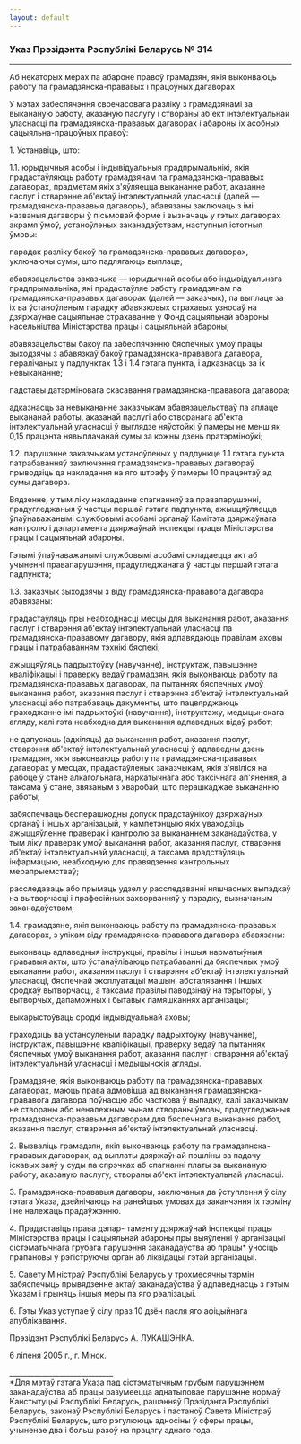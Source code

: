 ```yaml
---
layout: default
---
```


### Указ Прэзідэнта Рэспублікі Беларусь № 314

****

<span class="underline"></span>

Аб некаторых мерах па абароне правоў грамадзян, якія выконваюць работу
па грамадзянска-прававых і працоўных дагаворах

У мэтах забеспячэння своечасовага разліку з грамадзянамі за выкананую
работу, аказаную паслугу і створаны аб'ект інтэлектуальнай уласнасці
па грамадзянска-прававых дагаворах і абароны іх асобных
сацыяльна-працоўных правоў:

1\. Устанавіць, што:

1.1. юрыдычныя асобы і індывідуальныя прадпрымальнікі, якія
прадастаўляюць работу грамадзянам па грамадзянска-прававых
дагаворах, прадметам якіх з'яўляецца выкананне работ, аказанне паслуг і
стварэнне аб'ектаў інтэлектуальнай уласнасці (далей —
грамадзянска-прававыя дагаворы), абавязаны заключаць з
імі названыя дагаворы ў пісьмовай форме і вызначаць у гэтых дагаворах
акрамя ўмоў, устаноўленых заканадаўствам, наступныя істотныя ўмовы:

парадак разліку бакоў па грамадзянска-прававых дагаворах, уключаючы
сумы, што падлягаюць выплаце;

абавязацельства заказчыка — юрыдычнай асобы або індывідуальнага
прадпрымальніка, які прадастаўляе работу грамадзянам па
грамадзянска-прававых дагаворах (далей — заказчык), па выплаце
за іх ва ўстаноўленым парадку абавязковых страхавых узносаў на
дзяржаўнае сацыяльнае страхаванне ў Фонд сацыяльнай абароны
насельніцтва Міністэрства працы і сацыяльнай абароны;

абавязацельствы бакоў па забеспячэнню бяспечных умоў працы зыходзячы з
абавязкаў бакоў грамадзянска-прававога дагавора, пералічаных у
падпунктах 1.3 і 1.4 гэтага пункта, і адказнасць за іх
невыкананне;

падставы датэрміновага скасавання грамадзянска-прававога дагавора;

адказнасць за невыкананне заказчыкам абавязацельстваў па аплаце
выкананай работы, аказанай паслугі або створанага аб'екта
інтэлектуальнай уласнасці ў выглядзе няўстойкі ў памеры не менш як
0,15 працэнта нявыплачанай сумы за кожны дзень пратэрміноўкі;

1.2. парушэнне заказчыкам устаноўленых у падпункце 1.1 гэтага пункта
патрабаванняў заключэння грамадзянска-прававых дагавораў прыводзіць
да накладання на яго штрафу ў памеры 10 працэнтаў ад сумы дагавора.

Вядзенне, у тым ліку накладанне спагнанняў за правапарушэнні,
прадугледжаныя ў частцы першай гэтага падпункта,
ажыццяўляецца ўпаўнаважанымі службовымі асобамі органаў
Камітэта дзяржаўнага кантролю і дэпартамента дзяржаўнай інспекцыі
працы Міністэрства працы і сацыяльнай абароны.

Гэтымі ўпаўнаважанымі службовымі асобамі складаецца акт аб учыненні
правапарушэння, прадугледжанага ў частцы першай гэтага падпункта;

1.3. заказчык зыходзячы з віду грамадзянска-прававога дагавора
абавязаны:

прадастаўляць пры неабходнасці месцы для выканання работ, аказання
паслуг і стварэння аб'ектаў інтэлектуальнай уласнасці па
грамадзянска-прававому дагавору, якія адпавядаюць правілам
аховы працы і патрабаванням тэхнікі бяспекі;

ажыццяўляць падрыхтоўку (навучанне), інструктаж, павышэнне кваліфікацыі
і праверку ведаў грамадзян, якія выконваюць работу па
грамадзянска-прававых дагаворах, па пытаннях бяспечных
умоў выканання работ, аказання паслуг і стварэння аб'ектаў
інтэлектуальнай уласнасці або патрабаваць дакументы, што
пацвярджаюць праходжанне імі падрыхтоўкі (навучання), інструктажу,
медыцынскага агляду, калі гэта неабходна для выканання адпаведных
відаў работ;

не дапускаць (адхіляць) да выканання работ, аказання паслуг, стварэння
аб'ектаў інтэлектуальнай уласнасці ў адпаведны дзень грамадзян, якія
выконваюць работу па грамадзянска-прававых дагаворах у месцах,
прадастаўленых заказчыкам, якія з'явіліся на рабоце ў стане
алкагольнага, наркатычнага або таксічнага ап'янення, а таксама ў
стане, звязаным з хваробай, што перашкаджае выкананню работы;

забяспечваць бесперашкодны допуск прадстаўнікоў дзяржаўных органаў і
іншых арганізацый, у кампетэнцыю якіх уваходзіць ажыццяўленне
праверак і кантролю за выкананнем заканадаўства, у тым ліку
праверак умоў выканання работ, аказання паслуг, стварэння аб'ектаў
інтэлектуальнай уласнасці, а таксама прадстаўляць інфармацыю, неабходную
для правядзення кантрольных мерапрыемстваў;

расследаваць або прымаць удзел у расследаванні няшчасных выпадкаў на
вытворчасці і прафесійных захворванняў у парадку, вызначаным
заканадаўствам;

1.4. грамадзяне, якія выконваюць работу па грамадзянска-прававых
дагаворах, з улікам віду грамадзянска-прававога дагавора
абавязаны:

выконваць адпаведныя інструкцыі, правілы і іншыя нарматыўныя прававыя
акты, што ўстанаўліваюць патрабаванні да бяспечных умоў выканання
работ, аказання паслуг і стварэння аб'ектаў інтэлектуальнай
уласнасці, бяспечнай эксплуатацыі машын, абсталявання і іншых
сродкаў вытворчасці, а таксама правілы паводзінаў на тэрыторыі, у
вытворчых, дапаможных і бытавых памяшканнях арганізацыі;

выкарыстоўваць сродкі індывідуальнай аховы;

праходзіць ва ўстаноўленым парадку падрыхтоўку (навучанне), інструктаж,
павышэнне кваліфікацыі, праверку ведаў па пытаннях бяспечных умоў
выканання работ, аказання паслуг і стварэння аб'ектаў
інтэлектуальнай уласнасці і медыцынскія агляды.

Грамадзяне, якія выконваюць работу па грамадзянска-прававых дагаворах,
маюць права адмовіцца ад выканання грамадзянска-прававога дагавора
поўнасцю або часткова ў выпадку, калі заказчыкам не створаны або
неналежным чынам створаны ўмовы, прадугледжаныя
грамадзянска-прававым дагаворам для бяспечнага
выканання работ, аказання паслуг, стварэння аб'ектаў
інтэлектуальнай уласнасці.

2\. Вызваліць грамадзян, якія выконваюць работу па грамадзянска-прававых
дагаворах, ад выплаты дзяржаўнай пошліны за падачу іскавых заяў у суды
па спрэчках аб спагнанні платы за выкананую работу, аказаную паслугу,
створаны аб'ект інтэлектуальнай уласнасці.

3\. Грамадзянска-прававыя дагаворы, заключаныя да ўступлення ў сілу
гэтага Указа, дзейнічаюць на ранейшых умовах да заканчэння іх
тэрміну і не належаць прадаўжэнню.

4\. Прадаставіць права дэпар- таменту дзяржаўнай інспекцыі працы
Міністэрства працы і сацыяльнай абароны пры выяўленні ў
арганізацыі сістэматычнага грубага парушэння заканадаўства аб
працы\* ўносіць прапановы ў рэгіструючы орган аб ліквідацыі гэтай
арганізацыі.

5\. Савету Міністраў Рэспублікі Беларусь у трохмесячны тэрмін
забяспечыць прывядзенне актаў заканадаўства ў адпаведнасць з
гэтым Указам і прыняць іншыя меры па яго рэалізацыі.

6\. Гэты Указ уступае ў сілу праз 10 дзён пасля яго афіцыйнага
апублікавання.

Прэзідэнт Рэспублікі Беларусь А. ЛУКАШЭНКА.

6 ліпеня 2005 г., г. Мінск.

\_\_\_\_\_\_\_\_\_\_\_\_\_\_\_\_\_\_\_\_\_\_\_\_\_\_\_\_\_  
\*Для мэтаў гэтага Указа пад сістэматычным грубым парушэннем
заканадаўства аб працы разумеецца аднатыповае парушэнне
нормаў Канстытуцыі Рэспублікі Беларусь, рашэнняў Прэзідэнта
Рэспублікі Беларусь, законаў Рэспублікі Беларусь і пастаноў
Савета Міністраў Рэспублікі Беларусь, што рэгулююць адносіны ў
сферы працы, учыненае два і больш разоў на працягу аднаго года.

